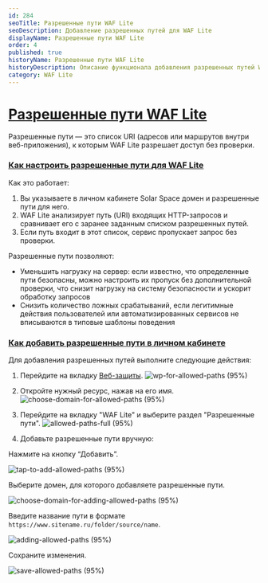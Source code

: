 ```yaml
---
id: 284
seoTitle: Разрешенные пути WAF Lite
seoDescription: Добавление разрешенных путей для WAF Lite
displayName: Разрешенные пути WAF Lite
order: 4
published: true
historyName: Разрешенные пути WAF Lite
historyDescription: Описание функционала добавления разрешенных путей WAF Lite, который разрешает доступ для конкретных путей
category: WAF Lite
---
```


# [Разрешенные пути WAF Lite](allowed-paths-for-waf-lite)

Разрешенные пути — это список URI (адресов или маршрутов внутри веб-приложения), к которым WAF Lite разрешает доступ без проверки.

### [Как настроить разрешенные пути для WAF Lite](how-to-edit-allowed-paths-for-waf-lite)

Как это работает:

1. Вы указываете в личном кабинете Solar Space  домен и разрешенные пути для него.
2. WAF Lite анализирует путь (URI) входящих HTTP-запросов и сравнивает его с заранее заданным списком разрешенных путей.
3. Если путь входит в этот список, сервис пропускает запрос без проверки.

Разрешенные пути позволяют:

- Уменьшить нагрузку на сервер: если известно, что определенные пути безопасны, можно настроить их пропуск без дополнительной проверки, что снизит нагрузку на систему безопасности и ускорит обработку запросов
- Снизить количество ложных срабатываний, если легитимные действия пользователей или автоматизированных сервисов не вписываются в типовые шаблоны поведения

### [Как добавить разрешенные пути в личном кабинете](how-to-add-allowed-paths-at-personal-account)

Для добавления разрешенных путей выполните следующие действия:

1. Перейдите на вкладку [Веб-защиты]([240]).
![wp-for-allowed-paths (95%)](https://img.solarspace.pro/docs/wp-for-allowed-paths.jpg "веб-защита для разрешенных путей")

2. Откройте нужный ресурс, нажав на его имя.
![choose-domain-for-allowed-paths (95%)](https://img.solarspace.pro/docs/choose-domain-for-allowed-paths.jpg "выберите домен для настройки разрешенных путей")

3. Перейдите на вкладку "WAF Lite" и выберите раздел "Разрешенные пути".
![allowed-paths-full (95%)](https://img.solarspace.pro/docs/allowed-paths-full.jpg "главная страница разрешенных путей")

4. Добавьте разрешенные пути вручную:

Нажмите на кнопку “Добавить”.

![tap-to-add-allowed-paths (95%)](https://img.solarspace.pro/docs/tap-to-add-allowed-paths.jpg "выбор домена для разрешенных путей")

Выберите домен, для которого добавляете разрешенные пути.

![choose-domain-for-adding-allowed-paths (95%)](https://img.solarspace.pro/docs/choose-domain-for-adding-allowed-paths.jpg "выбор домена для разрешенных путей")

Введите название пути в формате ```https://www.sitename.ru/folder/source/name```.

![adding-allowed-paths (95%)](https://img.solarspace.pro/docs/adding-allowed-paths.jpg "введите разрешенный путь")

Сохраните изменения.

![save-allowed-paths (95%)](https://img.solarspace.pro/docs/save-allowed-paths.jpg "сохранение разрешенных путей")


[//]: # (после выкатки на прод загрузки разрешенных путей файлом .csv, дополнить эту инструкцию с шагами)

